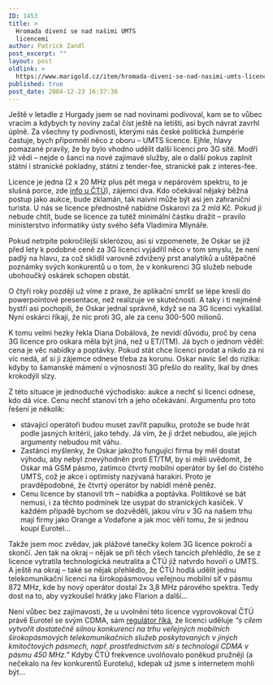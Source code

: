 ```yaml
---
ID: 1453
title: >
  Hromada divení se nad našimi UMTS
  licencemi
author: Patrick Zandl
post_excerpt: ""
layout: post
oldlink: >
  https://www.marigold.cz/item/hromada-diveni-se-nad-nasimi-umts-licencemi
published: true
post_date: 2004-12-23 16:37:38
---
```

<p>
Ještě v letadle z Hurgady jsem se nad novinami podivoval, kam se to vůbec vracím a kdybych ty noviny začal číst ještě na letišti, asi bych návrat zavrhl úplně. Za všechny ty podivnosti, kterými nás české politická žumpérie častuje, bych připomněl něco z oboru – UMTS licence. Ejhle, hlavy pomazané pravily, že by bylo vhodno udělit další licenci pro 3G sítě. Modří již vědí – nejde o šanci na nové zajímavé služby, ale o další pokus zaplnit státní i stranické pokladny, státní z tender-fee, stranické pak z interes-fee. </p>

<p>
Licence je jedna (2 x 20 MHz plus pět mega v nepárovém spektru, to je slušná porce, zde <a href="http://www.ctu.cz/art.php?iSearch=&amp;iArt=469">info u ČTÚ</a>), zájemci dva. Kdo očekával nějaký běžná postup jako aukce, bude zklamán, tak naivní může být asi jen zahraniční turista. U nás se licence přednostně nabídne Oskarovi za 2 mld Kč. Pokud ji nebude chtít, bude se licence za tutéž minimální částku dražit – pravilo ministerstvo informatiky ústy svého šéfa Vladimíra Mlynáře. </p>

<p>
Pokud netrpíte pokročilejší sklerózou, asi si vzpomenete, že Oskar se již před lety k podobné ceně za 3G licenci vyjádřil něco v tom smyslu, že není padlý na hlavu, za což sklidil varovně zdvižený prst analytiků a uštěpačné poznámky svých konkurentů u o tom, že v konkurenci 3G služeb nebude ubohoučký oskárek schopen obstát. </p>

<p>
O čtyři roky později už víme z praxe, že aplikační smršť se lépe kreslí do powerpointové presentace, než realizuje ve skutečnosti. A taky i ti nejméně bystří asi pochopili, že Oskar jednal správně, když se na 3G licenci vykašlal. Nyní oskárci říkají, že nic proti 3G, ale za cenu 300-500 milionů. </p>

<p>
K tomu velmi hezky řekla Diana Dobálová, že nevidí důvodu, proč by cena 3G licence pro oskara měla být jiná, než u ET/(TM).  Já bych o jednom věděl: cena je věc nabídky a poptávky. Pokud stát chce licenci prodat a nikdo za ni víc nedá, ať si ji zájemce odnese třeba za korunu. Oskar navíc šel do rizika: kdyby to šamanské mámení o výnosnosti 3G přešlo do reality, lkal by dnes krokodýlí slzy. </p>

<p>
Z této situace je jednoduché východisko: aukce a nechť si licenci odnese, kdo dá více. Cenu  nechť stanoví trh a jeho očekávání. Argumentu pro toto řešení je několik:</p>

<ul>
<li>stávající operátoři budou muset zavřít papulku, protože se bude hrát podle jasných kritérií, jako tehdy. Já vím, že ji držet nebudou, ale jejich argumenty nebudou mít váhu. </li>
<li>Zastánci myšlenky, že Oskar jakožto fungující firma by měl dostat výhodu, aby nebyl znevýhodněn proti ET/TM, by si měli uvědomit, že Oskar má GSM pásmo, zatímco čtvrtý mobilní operátor by šel do čistého UMTS, což je akce i optimisty nazývaná harakiri. Proto je pravděpodobné, že čtvrtý operátor by nabídl méně peněz.</li>
<li>Cenu licence by stanovil trh – nabídka a poptávka. Politikové se bát nemusí, i za těchto podmínek lze usypat do stranických kasiček. V každém případě bychom se dozvěděli, jakou víru v 3G na našem trhu mají firmy jako Orange a Vodafone a jak moc věří tomu, že si jednou koupí Eurotel…</li>
</ul>

<p>
Takže jsem moc zvědav, jak plážové tanečky kolem 3G licence pokročí a skončí. Jen tak na okraj – nějak se při těch všech tancích přehlédlo, že se z licence vytratila technologická neutralita a ČTÚ již natvrdo hovoří o UMTS. A ještě na okraj – také se nějak přehlédlo, že ČTÚ hodlá udělit jednu telekomunikační licenci na širokopásmovou veřejnou mobilní síť v pásmu 872 MHz, kde by nový operátor dostal 2x 3,8 MHz párového spektra. Tedy dost na to, aby vyzkoušel hrátky jako Flarion a další… </p>

<p>
Není vůbec bez zajímavosti, že u uvolnění této licence vyprovokoval ČTÚ právě Eurotel se svým CDMA, sám <a href="http://www.ctu.cz/art.php?iSearch=&amp;iArt=470">regulátor říká</a>, že licenci uděluje <i>&#8220;s cílem vytvořit dostatečně silnou konkurenci na trhu veřejných  mobilních širokopásmových  telekomunikačních služeb poskytovaných v jiných kmitočtových pásmech, např. prostřednictvím sítí s technologií CDMA v pásmu 450 MHz.&#8221;</i> Kdyby ČTÚ frekvence uvolňovalo poněkud pružněji (a nečekalo na řev konkurentů Eurotelu), kdepak už jsme s internetem mohli být…
</p>
